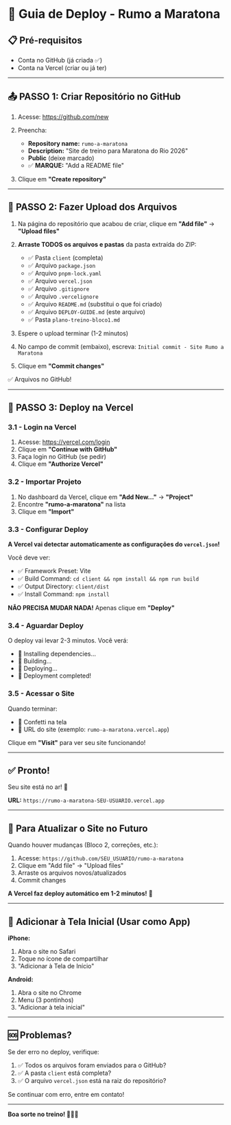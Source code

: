 # 🚀 Guia de Deploy - Rumo a Maratona

## 📋 Pré-requisitos
- Conta no GitHub (já criada ✅)
- Conta na Vercel (criar ou já ter)

---

## 📤 PASSO 1: Criar Repositório no GitHub

1. Acesse: https://github.com/new

2. Preencha:
   - **Repository name:** `rumo-a-maratona`
   - **Description:** "Site de treino para Maratona do Rio 2026"
   - **Public** (deixe marcado)
   - ✅ **MARQUE:** "Add a README file"

3. Clique em **"Create repository"**

---

## 📂 PASSO 2: Fazer Upload dos Arquivos

1. Na página do repositório que acabou de criar, clique em **"Add file"** → **"Upload files"**

2. **Arraste TODOS os arquivos e pastas** da pasta extraída do ZIP:
   - ✅ Pasta `client` (completa)
   - ✅ Arquivo `package.json`
   - ✅ Arquivo `pnpm-lock.yaml`
   - ✅ Arquivo `vercel.json`
   - ✅ Arquivo `.gitignore`
   - ✅ Arquivo `.vercelignore`
   - ✅ Arquivo `README.md` (substitui o que foi criado)
   - ✅ Arquivo `DEPLOY-GUIDE.md` (este arquivo)
   - ✅ Pasta `plano-treino-bloco1.md`

3. Espere o upload terminar (1-2 minutos)

4. No campo de commit (embaixo), escreva: `Initial commit - Site Rumo a Maratona`

5. Clique em **"Commit changes"**

✅ Arquivos no GitHub!

---

## 🚀 PASSO 3: Deploy na Vercel

### 3.1 - Login na Vercel

1. Acesse: https://vercel.com/login
2. Clique em **"Continue with GitHub"**
3. Faça login no GitHub (se pedir)
4. Clique em **"Authorize Vercel"**

### 3.2 - Importar Projeto

1. No dashboard da Vercel, clique em **"Add New..."** → **"Project"**
2. Encontre **"rumo-a-maratona"** na lista
3. Clique em **"Import"**

### 3.3 - Configurar Deploy

**A Vercel vai detectar automaticamente as configurações do `vercel.json`!**

Você deve ver:
- ✅ Framework Preset: Vite
- ✅ Build Command: `cd client && npm install && npm run build`
- ✅ Output Directory: `client/dist`
- ✅ Install Command: `npm install`

**NÃO PRECISA MUDAR NADA!** Apenas clique em **"Deploy"**

### 3.4 - Aguardar Deploy

O deploy vai levar 2-3 minutos. Você verá:
- 🔄 Installing dependencies...
- 🔨 Building...
- 🚀 Deploying...
- 🎉 Deployment completed!

### 3.5 - Acessar o Site

Quando terminar:
- 🎊 Confetti na tela
- 🔗 URL do site (exemplo: `rumo-a-maratona.vercel.app`)

Clique em **"Visit"** para ver seu site funcionando!

---

## ✅ Pronto!

Seu site está no ar! 🎉

**URL:** `https://rumo-a-maratona-SEU-USUARIO.vercel.app`

---

## 🔄 Para Atualizar o Site no Futuro

Quando houver mudanças (Bloco 2, correções, etc.):

1. Acesse: `https://github.com/SEU_USUARIO/rumo-a-maratona`
2. Clique em "Add file" → "Upload files"
3. Arraste os arquivos novos/atualizados
4. Commit changes

**A Vercel faz deploy automático em 1-2 minutos!** 🚀

---

## 📱 Adicionar à Tela Inicial (Usar como App)

**iPhone:**
1. Abra o site no Safari
2. Toque no ícone de compartilhar
3. "Adicionar à Tela de Início"

**Android:**
1. Abra o site no Chrome
2. Menu (3 pontinhos)
3. "Adicionar à tela inicial"

---

## 🆘 Problemas?

Se der erro no deploy, verifique:
1. ✅ Todos os arquivos foram enviados para o GitHub?
2. ✅ A pasta `client` está completa?
3. ✅ O arquivo `vercel.json` está na raiz do repositório?

Se continuar com erro, entre em contato!

---

**Boa sorte no treino! 🏃‍♂️💪**

